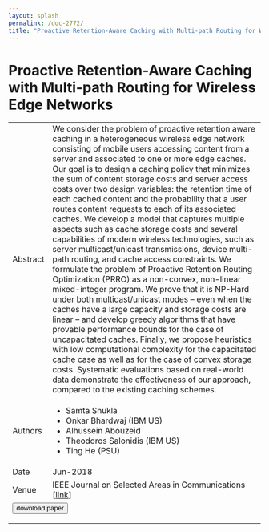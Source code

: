 ```yaml
---
layout: splash
permalink: /doc-2772/
title: "Proactive Retention-Aware Caching with Multi-path Routing for Wireless Edge Networks"
---
```


# Proactive Retention-Aware Caching with Multi-path Routing for Wireless Edge Networks

<table>
    <tbody>
    <tr>
        <td>Abstract</td>
        <td>We consider the problem of proactive retention aware caching in a heterogeneous wireless edge network consisting of mobile users accessing content from a server and associated to one or more edge caches. Our goal is to design a caching policy that minimizes the sum of content storage costs and server access costs over two design variables: the retention time of each cached content and the probability that a user routes content requests to each of its associated caches. We develop a model that captures multiple aspects such as cache storage costs and several capabilities of modern wireless technologies, such as server multicast/unicast transmissions, device multi-path routing, and cache access constraints. We formulate the problem of Proactive Retention Routing Optimization (PRRO) as a non-convex, non-linear mixed-integer program. We prove that it is NP-Hard under both multicast/unicast modes – even when the caches have a large capacity and storage costs are linear – and develop greedy algorithms that have provable performance bounds for the case of uncapacitated caches. Finally, we propose heuristics with low computational complexity for the capacitated cache case as well as for the case of convex storage costs. Systematic evaluations based on real-world data demonstrate the effectiveness of our approach, compared to the existing caching schemes.</td>
    </tr>
    <tr>
        <td>Authors</td>
        <td>
            <ul>
                <li>Samta Shukla</li>
                <li>Onkar Bhardwaj (IBM US)</li>
                <li>Alhussein Abouzeid</li>
                <li>Theodoros Salonidis (IBM US)</li>
                <li>Ting He (PSU)</li>
            </ul>
        </td>
    </tr>
    <tr>
        <td>Date</td>
        <td>Jun-2018</td>
    </tr>
    <tr>
        <td>Venue</td>
        <td>IEEE Journal on Selected Areas in Communications [<a href="https://ieeexplore.ieee.org/document/8374856/">link</a>]</td>
    </tr>
        <tr>
            <td colspan="2">
                <form method="get" action="https://ibm.box.com/v/doc-2772-paper">
                    <button type="submit">download paper</button>
                </form>
            </td>
        </tr>
    </tbody>
</table>
